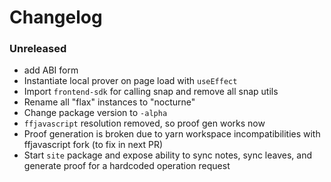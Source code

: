 # Changelog

### Unreleased

- add ABI form
- Instantiate local prover on page load with `useEffect`
- Import `frontend-sdk` for calling snap and remove all snap utils
- Rename all "flax" instances to "nocturne"
- Change package version to `-alpha`
- `ffjavascript` resolution removed, so proof gen works now
- Proof generation is broken due to yarn workspace incompatibilities with ffjavascript fork (to fix in next PR)
- Start `site` package and expose ability to sync notes, sync leaves, and generate proof for a hardcoded operation request
